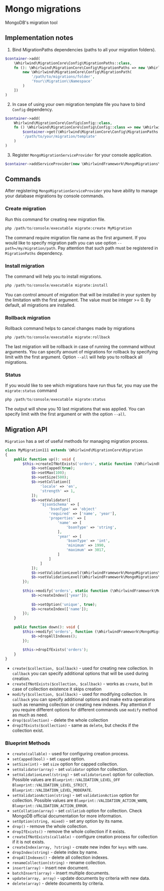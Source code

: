 # Mongo migrations
MongoDB's migration tool

## Implementation notes

1. Bind MigrationPaths dependencies (paths to all your migration folders).
```php
$container->add(
    \Whirlwind\MigrationCore\Config\MigrationPaths::class,
    fn (): \Whirlwind\MigrationCore\Config\MigrationPaths => new \Whirlwind\MigrationCore\Config\MigrationPaths([
        new \Whirlwind\MigrationCore\Config\MigrationPath(
            '/path/to/migrations/folder',
            'Your\\Migration\\Namespace'
        )
    ])
)
```
2. In case of using your own migration template file you have to bind `Config` dependency.
```php
$container->add(
    Whirlwind\MigrationCore\Config\Config::class,
    fn () \Whirlwind\MigrationCore\Config\Config::class => new \Whirlwind\MigrationCore\Config\Config(
        $container->get(\Whirlwind\MigrationCore\Config\MigrationPaths::class),
        '/path/to/your/migration/template'
    )
)
```
3. Register `MongoMigrationServiceProvider` for your console application.
```php
$container->addServiceProvider(new \WhirlwindFramework\MongoMigrations\MongoMigrationServiceProvider())
```

## Commands
After registering `MongoMigrationServiceProvider` you have ability to manage your database migrations by console commands.

### Create migration
Run this command for creating new migration file.
```php
php /path/to/console/executable migrate:create MyMigration
```
The command require migration file name as the first argument. If you would like to specify migration path you can use option
`--path=/my/migration/path`. Pay attention that such path must be registered in `MigrationPaths` dependency.

### Install migration
The command will help you to install migrations.
```php
php /path/to/console/executable migrate:install
```
You can control amount of migration that will be installed in your system by the limitation with the first argument. The value
must be integer >= 0. By default, all migrations are installed.

### Rollback migration
Rollback command helps to cancel changes made by migrations
```php
php /path/to/console/executable migrate:rollback
```
The last migration will be rollback in case of running the command without arguments. You can specify amount of migrations
for rollback by specifying limit with the first argument. Option `--all` will help you to rollback all migrations.

### Status
If you would like to see which migrations have run thus far, you may use the `migrate:status` command
```php
php /path/to/console/executable migrate:status
```
The output will show you 10 last migrations that was applied. You can specify limit with the first argument or with
the option `--all`.

## Migration API

`Migration` has a set of useful methods for managing migration process.
```php
class MyMigration111 extends \Whirlwind\MigrationCore\Migration
{
    public function up(): void {
        $this->createIfNotExists('orders', static function (\WhirlwindFramework\MongoMigrations\Blueprint $b) {
            $b->setCapped(true);
            $b->setMax(100);
            $b->setSize(500);
            $b->setCollation([
                'locale' => 'en',
                'strength' => 1,
            ]);
            $b->setValidator([
                '$jsonSchema' => [
                    'bsonType' => 'object'
                    'required' => ['name', 'year'],
                    'properties' => [
                        'name' => [
                            'bsonType' => 'string',
                        ],
                        'year' => [
                            'bsonType' => 'int',
                            'minimum' => 1990,
                            'maximum' => 3017,
                        ]   
                    ]
                ]
            ]);
            $b->setValidationLevel(\WhirlwindFramework\MongoMigrations\Blueprint::VALIDATION_LEVEL_STRICT);
            $b->setValidationLevel(\WhirlwindFramework\MongoMigrations\Blueprint::VALIDATION_ACTION_ERROR);
        });
        
        $this->modify('orders', static function (\WhirlwindFramework\MongoMigrations\Blueprint $b) {
            $b->createIndex(['year']);
            
            $b->setOption('unique', true);
            $b->createIndex(['name']);
        });
    }
    
    public function down(): void {
        $this->modify('orders', function (\WhirlwindFramework\MongoMigrations\Blueprint $b) {
            $b->dropAllIndexes();
        });
        
        $this->dropIfExists('orders');
    }
}
```
- `create($collection, $callback)` - used for creating new collection. In `callback` you can specify additional options
that will be used during creation.
- `createIfNotExists($collection, $callback)` - works as `create`, but in case of collection existence it skips creation
- `modify($collection, $callback)` - used for modifying collection. In `callback` you can specify additional options and
make extra operations such as renaming collection or creating new indexes. Pay attention if you require different options
for different commands use `modify` method as much as need.
- `drop($collection)` - delete the whole collection
- `dropIfExists($collection)` - same as `delete`, but checks if the collection exist.
### Blueprint Methods
- `create(callable)` - used for configuring creation process.
- `setCapped(bool)` - set `capped` option.
- `setSize(int)` - set `size` option for capped collection.
- `setValidator(array)` - set `validator` option for collection.
- `setValidationLevel(string)` - set `validatorLevel` option for collection. Possible values are `Blueprint::VALIDATION_LEVEL_OFF`
`Blueprint::VALIDATION_LEVEL_STRICT`, `Blueprint::VALIDATION_LEVEL_MODERATE`.
- `setValidationAction(string)` - set `validationAction` option for collection. Possible values are `Blueprint::VALIDATION_ACTION_WARN`,
`Blueprint::VALIDATION_ACTION_ERROR`.
- `setCollation(array)` - set `collatiob` option for collection. Check MongoDB official documentation for more information.
- `setOption(string, mixed)` - set any option by its name.
- `drop()` - remove the whole collection.
- `dropIfExists()` - remove the whole collection if it exists.
- `createIfNotExists(callable)` - configure creation process for collection if it is not exists.
- `createIndex(array, ?string)` - create new index for `keys` with `name`.
- `dropIndex(string)` - delete index by name.
- `dropAllIndexes()` - delete all collection indexes.
- `renameCollection(string)` - rename collection.
- `insert(array)` - insert new document.
- `batchInsert(array)` - insert multiple documents.
- `update(array, array)` - update documents by criteria with new data.
- `delete(array)` - delete documents by criteria.